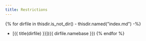 ```yaml
---
title: Restrictions
---
```


{% for dirfile in thisdir.is_not_dir() - thisdir.named("index.md") -%}
- [{{ title(dirfile) }}]({{ dirfile.namebase }})
{% endfor %}
